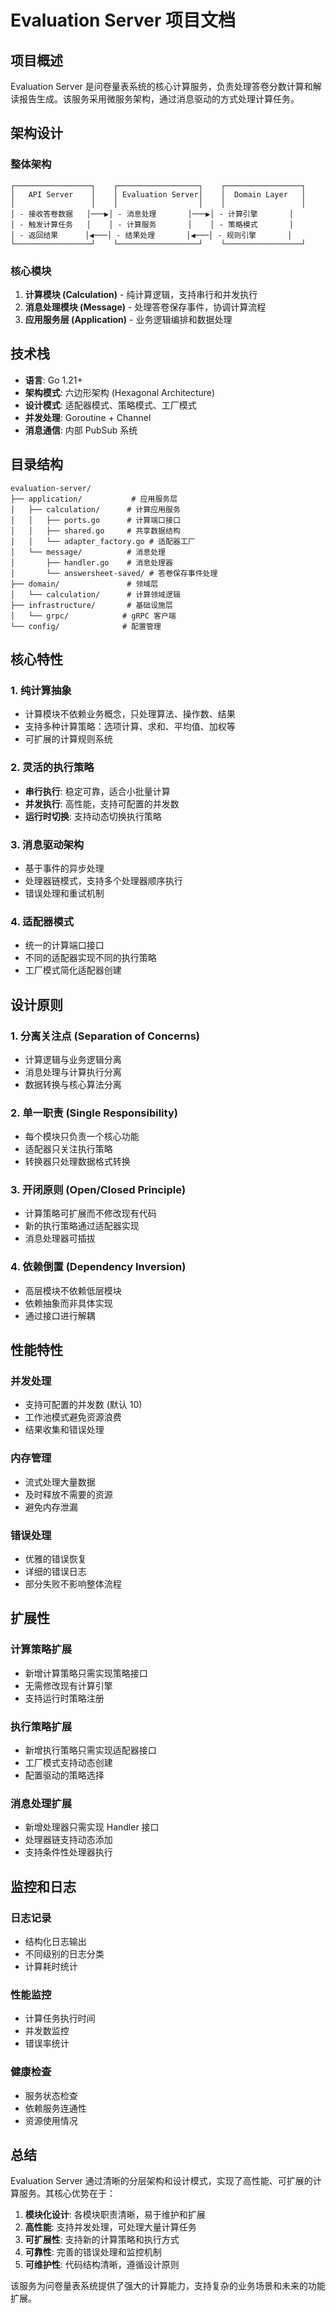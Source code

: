 # Evaluation Server 项目文档

## 项目概述

Evaluation Server 是问卷量表系统的核心计算服务，负责处理答卷分数计算和解读报告生成。该服务采用微服务架构，通过消息驱动的方式处理计算任务。

## 架构设计

### 整体架构

```mermaid
┌─────────────────┐    ┌──────────────────┐    ┌─────────────────┐
│   API Server    │    │ Evaluation Server│    │  Domain Layer   │
│                 │    │                  │    │                 │
│ - 接收答卷数据   │───▶│ - 消息处理       │───▶│ - 计算引擎       │
│ - 触发计算任务   │    │ - 计算服务       │    │ - 策略模式       │
│ - 返回结果      │◀───│ - 结果处理       │◀───│ - 规则引擎       │
└─────────────────┘    └──────────────────┘    └─────────────────┘
```

### 核心模块

1. **计算模块 (Calculation)** - 纯计算逻辑，支持串行和并发执行
2. **消息处理模块 (Message)** - 处理答卷保存事件，协调计算流程
3. **应用服务层 (Application)** - 业务逻辑编排和数据处理

## 技术栈

- **语言**: Go 1.21+
- **架构模式**: 六边形架构 (Hexagonal Architecture)
- **设计模式**: 适配器模式、策略模式、工厂模式
- **并发处理**: Goroutine + Channel
- **消息通信**: 内部 PubSub 系统

## 目录结构

```mermaid
evaluation-server/
├── application/           # 应用服务层
│   ├── calculation/      # 计算应用服务
│   │   ├── ports.go      # 计算端口接口
│   │   ├── shared.go     # 共享数据结构
│   │   └── adapter_factory.go # 适配器工厂
│   └── message/          # 消息处理
│       ├── handler.go    # 消息处理器
│       └── answersheet-saved/ # 答卷保存事件处理
├── domain/               # 领域层
│   └── calculation/      # 计算领域逻辑
├── infrastructure/       # 基础设施层
│   └── grpc/            # gRPC 客户端
└── config/              # 配置管理
```

## 核心特性

### 1. 纯计算抽象

- 计算模块不依赖业务概念，只处理算法、操作数、结果
- 支持多种计算策略：选项计算、求和、平均值、加权等
- 可扩展的计算规则系统

### 2. 灵活的执行策略

- **串行执行**: 稳定可靠，适合小批量计算
- **并发执行**: 高性能，支持可配置的并发数
- **运行时切换**: 支持动态切换执行策略

### 3. 消息驱动架构

- 基于事件的异步处理
- 处理器链模式，支持多个处理器顺序执行
- 错误处理和重试机制

### 4. 适配器模式

- 统一的计算端口接口
- 不同的适配器实现不同的执行策略
- 工厂模式简化适配器创建

## 设计原则

### 1. 分离关注点 (Separation of Concerns)

- 计算逻辑与业务逻辑分离
- 消息处理与计算执行分离
- 数据转换与核心算法分离

### 2. 单一职责 (Single Responsibility)

- 每个模块只负责一个核心功能
- 适配器只关注执行策略
- 转换器只处理数据格式转换

### 3. 开闭原则 (Open/Closed Principle)

- 计算策略可扩展而不修改现有代码
- 新的执行策略通过适配器实现
- 消息处理器可插拔

### 4. 依赖倒置 (Dependency Inversion)

- 高层模块不依赖低层模块
- 依赖抽象而非具体实现
- 通过接口进行解耦

## 性能特性

### 并发处理

- 支持可配置的并发数 (默认 10)
- 工作池模式避免资源浪费
- 结果收集和错误处理

### 内存管理

- 流式处理大量数据
- 及时释放不需要的资源
- 避免内存泄漏

### 错误处理

- 优雅的错误恢复
- 详细的错误日志
- 部分失败不影响整体流程

## 扩展性

### 计算策略扩展

- 新增计算策略只需实现策略接口
- 无需修改现有计算引擎
- 支持运行时策略注册

### 执行策略扩展

- 新增执行策略只需实现适配器接口
- 工厂模式支持动态创建
- 配置驱动的策略选择

### 消息处理扩展

- 新增处理器只需实现 Handler 接口
- 处理器链支持动态添加
- 支持条件性处理器执行

## 监控和日志

### 日志记录

- 结构化日志输出
- 不同级别的日志分类
- 计算耗时统计

### 性能监控

- 计算任务执行时间
- 并发数监控
- 错误率统计

### 健康检查

- 服务状态检查
- 依赖服务连通性
- 资源使用情况

## 总结

Evaluation Server 通过清晰的分层架构和设计模式，实现了高性能、可扩展的计算服务。其核心优势在于：

1. **模块化设计**: 各模块职责清晰，易于维护和扩展
2. **高性能**: 支持并发处理，可处理大量计算任务
3. **可扩展性**: 支持新的计算策略和执行方式
4. **可靠性**: 完善的错误处理和监控机制
5. **可维护性**: 代码结构清晰，遵循设计原则

该服务为问卷量表系统提供了强大的计算能力，支持复杂的业务场景和未来的功能扩展。

